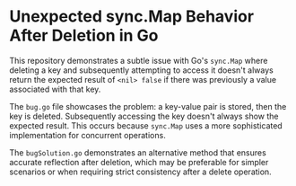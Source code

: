 # Unexpected sync.Map Behavior After Deletion in Go

This repository demonstrates a subtle issue with Go's `sync.Map` where deleting a key and subsequently attempting to access it doesn't always return the expected result of `<nil> false` if there was previously a value associated with that key.

The `bug.go` file showcases the problem: a key-value pair is stored, then the key is deleted. Subsequently accessing the key doesn't always show the expected result.  This occurs because `sync.Map` uses a more sophisticated implementation for concurrent operations.

The `bugSolution.go` demonstrates an alternative method that ensures accurate reflection after deletion, which may be preferable for simpler scenarios or when requiring strict consistency after a delete operation. 
